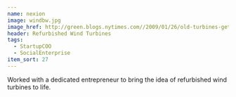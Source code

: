 ```yaml
---
name: nexion
image: windbw.jpg
image_href: http://green.blogs.nytimes.com//2009/01/26/old-turbines-get-a-second-wind-through-remanufacturing/
header: Refurbished Wind Turbines
tags:
  - StartupCOO
  - SocialEnterprise
item_sort: 27
---
```

Worked with a dedicated entrepreneur to bring the idea of refurbished wind turbines to life.
